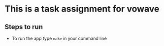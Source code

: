 # This is a task assignment for vowave

## Steps to run

- To run the app type `make` in your command line
